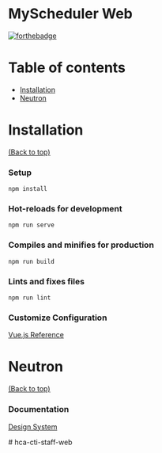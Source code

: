 # MyScheduler Web

[![forthebadge](https://forthebadge.com/images/badges/made-with-vue.svg)](http://forthebadge.com)

# Table of contents

- [Installation](#installation)
- [Neutron](#neutron)

# Installation

[(Back to top)](#table-of-contents)

### Setup
```
npm install
```

### Hot-reloads for development
```
npm run serve
```

### Compiles and minifies for production
```
npm run build
```

### Lints and fixes files
```
npm run lint
```

### Customize Configuration

[Vue.js Reference](https://cli.vuejs.org/config/)

# Neutron

[(Back to top)](#table-of-contents)

### Documentation 

[Design System](https://neu-prod.azurewebsites.net/index.html)


#   h c a - c t i - s t a f f - w e b  
 